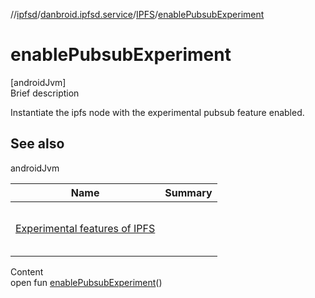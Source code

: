 //[ipfsd](../../index.md)/[danbroid.ipfsd.service](../index.md)/[IPFS](index.md)/[enablePubsubExperiment](enable-pubsub-experiment.md)



# enablePubsubExperiment  
[androidJvm]  
Brief description  


Instantiate the ipfs node with the experimental pubsub feature enabled.



## See also  
  
androidJvm  
  
|  Name|  Summary| 
|---|---|
| <a href="https://github.com/ipfs/go-ipfs/blob/master/docs/experimental-features.md#ipfs-pubsub">Experimental features of IPFS</a>| <br><br><br><br>
  
  
Content  
open fun [enablePubsubExperiment](enable-pubsub-experiment.md)()  



